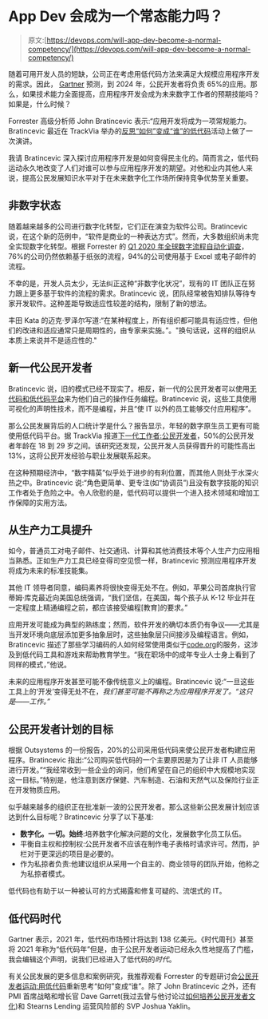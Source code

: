 # App Dev 会成为一个常态能力吗？

> 原文:[https://devops.com/will-app-dev-become-a-normal-competency/](https://devops.com/will-app-dev-become-a-normal-competency/)

随着可用开发人员的短缺，公司正在考虑用低代码方法来满足大规模应用程序开发的需求。因此， [Gartner](https://wem.io/news/gartner-citizen-developers-strengthen-impact-of-it-2/) 预测，到 2024 年，公民开发者将负责 65%的应用。那么，如果技术能力全面提高，应用程序开发会成为未来数字工作者的预期技能吗？如果是，什么时候？

Forrester 高级分析师 John Bratincevic 表示:“应用开发将成为一项常规能力。Bratincevic 最近在 TrackVia 举办的[反思“如何”变成“谁”的低代码](https://trackvia.com/workflow-software-resources/citizen-developer-movement-with-forrester-rethinking-how-into-who-with-low-code/)活动上做了一次演讲。

我请 Bratincevic 深入探讨应用程序开发是如何变得民主化的。简而言之，低代码运动永久地改变了人们对谁可以参与应用程序开发的期望。对他和业内其他人来说，提高公民发展知识水平对于在未来数字化工作场所保持竞争优势至关重要。

## 非数字状态

随着越来越多的公司进行数字化转型，它们正在演变为软件公司。Bratincevic 说，在这个新的范例中，“软件是商业的一种表达方式”。然而，大多数组织尚未完全实现数字化转型。根据 Forrester 的 [Q1 2020 年全球数字流程自动化调查](https://hohmannchris.wordpress.com/2020/12/17/will-2021-be-the-year-of-killing-paper/)，76%的公司仍然依赖基于纸张的流程，94%的公司使用基于 Excel 或电子邮件的流程。

不幸的是，开发人员太少，无法纠正这种“非数字化状况”，现有的 IT 团队正在努力跟上更多基于软件的流程的需求。Bratincevic 说，团队经常被告知排队等待专家开发软件。这种差距导致适应性较差的结构，限制了新的想法。

丰田 Kata 的迈克·罗泽尔写道:“在某种程度上，所有组织都可能具有适应性，但他们的改进和适应通常只是周期性的，由专家来实施。”。"换句话说，这样的组织从本质上来说并不是适应性的."

## 新一代公民开发者

Bratincevic 说，旧的模式已经不现实了。相反，新一代的公民开发者可以使用[无代码和低代码平台](https://mydacfeed.com/view/blog/how-is-no-code-different-than-low-code)来为他们自己的操作任务编程。Bratincevic 说，这些工具使用可视化的声明性技术，而不是编程，并且“使 IT 以外的员工能够交付应用程序”。

那么公民发展背后的人口统计学是什么？报告显示，年轻的数字原生员工更有可能使用低代码平台。据 TrackVia 报道[下一代工作者:公民开发者](https://1894h511igtw1bde2p1h9zw1-wpengine.netdna-ssl.com/wp-content/uploads/2017/11/TV_Citizen_Dev.pdf)，50%的公民开发者年龄在 18 到 29 岁之间。该研究还发现，公民开发人员获得晋升的可能性高出 13%，这将公民开发经验与职业发展联系起来。

在这种预期经济中，“数字精英”似乎处于进步的有利位置，而其他人则处于水深火热之中。Bratincevic 说:“角色更简单、更专注(如“协调员”)且没有数字技能的知识工作者处于危险之中。令人欣慰的是，低代码可以提供一个进入技术领域和增加工作保障的实用方法。

## 从生产力工具提升

如今，普通员工对电子邮件、社交通讯、计算和其他消费技术等个人生产力应用相当熟悉。正如生产力工具已经变得司空见惯一样，Bratincevic 预测应用程序开发将成为未来的标准技能集。

其他 IT 领导者同意，编码素养将很快变得无处不在。例如，苹果公司首席执行官蒂姆·库克最近向美国总统强调，“我们坚信，在美国，每个孩子从 K-12 毕业并在一定程度上精通编程之前，都应该接受编程[教育]的要求。”

应用开发可能成为典型的熟练度；然而，软件开发的确切本质仍有争议——尤其是当开发环境向底层添加更多抽象层时，这些抽象层只间接涉及编程语言。例如，Bratincevic 描述了那些学习编码的人如何经常使用类似于[code.org](https://code.org/)的服务，这涉及到低代码工具和游戏来帮助教育学生。“我在职场中的成年专业人士身上看到了同样的模式，”他说。

未来的应用程序开发甚至可能不像传统意义上的编程。Bratincevic 说:“一旦这些工具上的‘开发’变得无处不在，*我们甚至可能不再称之为应用程序开发了。“这只是——工作。”*

## 公民开发者计划的目标

根据 Outsystems 的一份报告，20%的公司采用低代码来使公民开发者构建应用程序。Bratincevic 指出:“公司购买低代码的一个主要原因是为了让非 IT 人员能够进行开发。”“我经常收到一些企业的询问，他们希望在自己的组织中大规模地实现这一目标。”特别是，他注意到医疗保健、汽车制造、石油和天然气以及保险行业正在开发物质应用。

似乎越来越多的组织正在批准新一波的公民开发者。那么这些新公民发展计划应该达到什么目标呢？Bratincevic 分享了以下基准:

*   **数字化。一切。始终**:培养数字化解决问题的文化，发展数字化员工队伍。
*   平衡自主权和控制权:公民开发者不应该在制作电子表格时请求许可。然而，护栏对于更深远的项目是必要的。
*   作为私掠者负责:他建议组织从采用一个自主的、商业领导的团队开始，他称之为私掠者模式。

低代码也有助于以一种被认可的方式揭露和修复可疑的、流氓式的 IT。

## 低代码时代

Gartner 表示，2021 年，低代码市场预计将达到 138 亿美元。《时代周刊》甚至将 2021 年称为“低代码年”但是，由于公民开发者运动已经永久性地提高了门槛，我会编辑这个声明，说我们已经进入了低代码的*时代*。

有关公民发展的更多信息和案例研究，我推荐观看 Forrester 的专题研讨会[公民开发者运动:用低代码](https://trackvia.com/workflow-software-resources/citizen-developer-movement-with-forrester-rethinking-how-into-who-with-low-code/)重新思考“如何”变成“谁”。除了 John Bratincevic 之外，还有 PMI 首席战略和增长官 Dave Garret(我过去曾与他讨论过[如何培养公民开发者文化](https://devops.com/how-to-foster-a-culture-of-citizen-developers/))和 Stearns Lending 运营风险部的 SVP Joshua Yaklin。